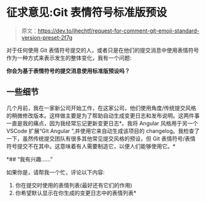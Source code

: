 # 征求意见:Git 表情符号标准版预设

> 原文：<https://dev.to/jhechtf/request-for-comment-git-emoji-standard-version-preset-2f7g>

对于任何使用 Git 表情符号提交的人，或者只是在他们的提交消息中使用表情符号作为一种方式来表示发生的整体变化，我有一个问题:

**你会为基于表情符号的提交消息使用标准版预设吗？**

## 一些细节

几个月前，我在一家新公司开始工作，在这家公司，他们使用角度/传统提交风格的稍微修改版本。这样做主要是为了帮助自动生成变更日志和发布说明。这两件事一直是我的痛点，因为我经常忘记更新变更日志*。我将 Angular 风格用于另一个 VSCode 扩展“Git Angular ”,并使用它来自动生成该项目的 changelog。我检查了一下，虽然传统提交团队有很多其他常见提交风格的预设，但 Git 表情符号/表情符号提交不在其中。这意味着有人需要制造它，以便人们能够使用它。*

 *## “我有兴趣……”

如果你是，请帮我一个忙，评论以下内容:

1.  你在提交时使用的表情列表(最好还有它们的作用)
2.  你希望默认显示在你生成的变更日志中的表情列表*